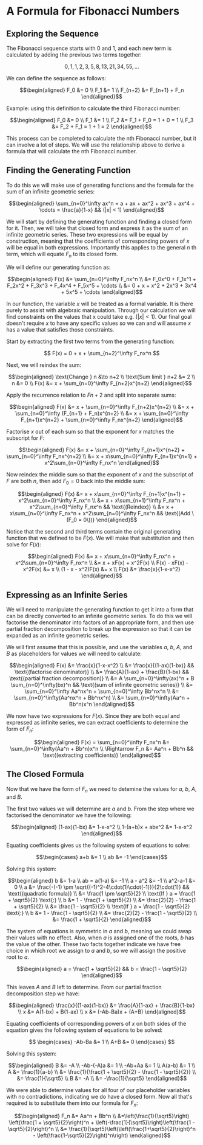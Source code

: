# A Formula for Fibonacci Numbers

## Exploring the Sequence
The Fibonacci sequence starts with 0 and 1, and each new term is calculated by
adding the previous two terms together:

$$ 0, 1, 1, 2, 3, 5, 8, 13, 21, 34, 55, \dots $$

We can define the sequence as follows:

$$\begin{aligned}
    F_0 &= 0 \\
    F_1 &= 1 \\
    F_{n+2} &= F_{n+1} + F_n
\end{aligned}$$

Example: using this definition to calculate the third Fibonacci number:

$$\begin{aligned}
    F_0 &= 0 \\
    F_1 &= 1 \\
    F_2 &= F_1 + F_0 = 1 + 0 = 1 \\
    F_3 &= F_2 + F_1 = 1 + 1 = 2
\end{aligned}$$

This process can be completed to calculate the nth Fibonacci number, but it can
involve a lot of steps. We will use the relationship above to derive a formula
that will calculate the nth Fibonacci number. 

## Finding the Generating Function
To do this we will make use of generating functions and the formula for the sum
of an infinite geometric series:

$$\begin{aligned}
    \sum_{n=0}^\infty ax^n = a + ax + ax^2 + ax^3 + ax^4 + \cdots
        = \frac{a}{1-x} && (|x| < 1)
\end{aligned}$$

We will start by defining the generating function and finding a closed form for
it. Then, we will take that closed form and express it as the sum of an infinite
geometric series. These two expressions will be equal by construction, meaning
that the coefficients of corresponding powers of $x$ will be equal in both
expressions. Importantly this applies to the general $n$ th term, which will
equate $F_n$ to its closed form.

We will define our generating function as:

$$\begin{aligned} F(x) &= \sum_{n=0}^\infty F_nx^n \\
    &= F_0x^0 + F_1x^1 + F_2x^2 + F_3x^3 + F_4x^4 + F_5x^5 + \cdots \\
    &= 0 + x + x^2 + 2x^3 + 3x^4 + 5x^5 + \cdots
\end{aligned}$$

In our function, the variable $x$ will be treated as a formal variable. It is
there purely to assist with algebraic manipulation. Through our calculation we
will find constraints on the values that x could take e.g. $(|x|<1)$. Our final
goal doesn't require $x$ to have any specific values so we can and will assume
$x$ has a value that satisfies those constraints.

Start by extracting the first two terms from the generating function:

$$ F(x) = 0 + x + \sum_{n=2}^\infty F_nx^n $$

Next, we will reindex the sum:

$$\begin{aligned}
    \text{Change } n &\to n+2 \\
    \text{Sum limit } n+2 &= 2 \\
    n &= 0 \\
    F(x) &= x + \sum_{n=0}^\infty F_{n+2}x^{n+2}
\end{aligned}$$

Apply the recurrence relation to $Fn+2$ and split into separate sums:

$$\begin{aligned}
    F(x) &= x + \sum_{n=0}^\infty F_{n+2}x^{n+2} \\
    &= x + \sum_{n=0}^\infty (F_{n+1} + F_n)x^{n+2} \\
    &= x + \sum_{n=0}^\infty F_{n+1}x^{n+2}
        + \sum_{n=0}^\infty F_nx^{n+2}
\end{aligned}$$

Factorise $x$ out of each sum so that the exponent for $x$ matches the subscript
for $F$:

$$\begin{aligned}
    F(x) &= x + \sum_{n=0}^\infty F_{n+1}x^{n+2}
            + \sum_{n=0}^\infty F_nx^{n+2} \\
    &= x + x\sum_{n=0}^\infty F_{n+1}x^{n+1} + x^2\sum_{n=0}^\infty F_nx^n
\end{aligned}$$

Now reindex the middle sum so that the exponent of $x$ and the subscript of $F$
are both $n$, then add $F_0=0$ back into the middle sum:

$$\begin{aligned}
    F(x) &= x + x\sum_{n=0}^\infty F_{n+1}x^{n+1}
            + x^2\sum_{n=0}^\infty F_nx^n \\
    &= x + x\sum_{n=1}^\infty F_nx^n + x^2\sum_{n=0}^\infty F_nx^n
        && \text{(Reindex)} \\
    &= x + x\sum_{n=0}^\infty F_nx^n + x^2\sum_{n=0}^\infty F_nx^n
        && \text{(Add \(F_0 = 0\))}
\end{aligned}$$

Notice that the second and third terms contain the original generating function
that we defined to be $F(x)$. We will make that substitution and then solve for
$F(x)$:

$$\begin{aligned}
    F(x) &= x + x\sum_{n=0}^\infty F_nx^n + x^2\sum_{n=0}^\infty F_nx^n \\
    &= x + xF(x) + x^2F(x) \\
    F(x) - xF(x) - x^2F(x) &= x \\
    (1 - x - x^2)F(x) &= x \\
    F(x) &= \frac{x}{1-x-x^2}
\end{aligned}$$

## Expressing as an Infinite Series
We will need to manipulate the generating function to get it into a form that
can be directly converted to an infinite geometric series. To do this we will
factorise the denominator into factors of an appropriate form, and then use
partial fraction decomposition to break up the expression so that it can be
expanded as an infinite geometric series.

We will first assume that this is possible, and use the variables $a$, $b$, $A$,
and $B$ as placeholders for values we will need to calculate:

$$\begin{aligned}
    F(x) &= \frac{x}{1-x-x^2} \\
    &= \frac{x}{(1-ax)(1-bx)} && \text{(factorise denominator)} \\
    &= \frac{A}{1-ax} + \frac{B}{1-bx}
        && \text{(partial fraction decomposition)} \\
    &= A \sum_{n=0}^\infty(ax)^n + B \sum_{n=0}^\infty(bx)^n
        && \text{(sum of infinite geometric series)} \\
    &= \sum_{n=0}^\infty Aa^nx^n + \sum_{n=0}^\infty Bb^nx^n \\
    &= \sum_{n=0}^\infty(Aa^nx^n + Bb^nx^n) \\
    &= \sum_{n=0}^\infty(Aa^n + Bb^n)x^n
\end{aligned}$$

We now have two expressions for $F(x)$. Since they are both equal and expressed
as infinite series, we can extract coefficients to determine the form of $F_n$:

$$\begin{aligned}
    F(x) = \sum_{n=0}^\infty F_nx^n &= \sum_{n=0}^\infty(Aa^n + Bb^n)x^n \\
    \Rightarrow F_n &= Aa^n + Bb^n && \text{(extracting coefficients)}
\end{aligned}$$

## The Closed Formula
Now that we have the form of $F_n$ we need to detemine the values for $a$, $b$,
$A$, and $B$.

The first two values we will determine are $a$ and $b$. From the step where we
factorised the denominator we have the following:

$$\begin{aligned}
    (1-ax)(1-bx) &= 1-x-x^2 \\
    1-(a+b)x + abx^2 &= 1-x-x^2
\end{aligned}$$

Equating coefficients gives us the following system of equations to solve:

$$\begin{cases}
    a+b &= 1 \\
    ab &= -1
\end{cases}$$

Solving this system:

$$\begin{aligned}
    b &= 1-a \\
    ab = a(1-a) &= -1 \\
    a - a^2 &= -1 \\
    a^2-a-1 &= 0 \\
    a &= \frac{-(-1) \pm \sqrt{(-1)^2-4\cdot(1)\cdot(-1)}}{2\cdot(1)}
        && \text{(quadratic formula)} \\
    &= \frac{1 \pm \sqrt5}{2} \\
    \text{If } a = \frac{1 + \sqrt5}{2} \text{:} \\
    b &= 1 - \frac{1 + \sqrt5}{2} \\
    &= \frac{2}{2} - \frac{1 + \sqrt5}{2} \\
    &= \frac{1 - \sqrt5}{2} \\
    \text{If } a = \frac{1 - \sqrt5}{2} \text{:} \\
    b &= 1 - \frac{1 - \sqrt5}{2} \\
    &= \frac{2}{2} - \frac{1 - \sqrt5}{2} \\
    &= \frac{1 + \sqrt5}{2}
\end{aligned}$$

The system of equations is symmetric in $a$ and $b$, meaning we could swap their
values with no effect. Also, when $a$ is assigned one of the roots, $b$ has the
value of the other. These two facts together indicate we have free choice in
which root we assign to $a$ and $b$, so we will assign the positive root to $a$.

$$\begin{aligned}
    a = \frac{1 + \sqrt5}{2}
    && b = \frac{1 - \sqrt5}{2}
\end{aligned}$$

This leaves $A$ and $B$ left to determine. From our partial fraction
decomposition step we have:

$$\begin{aligned}
    \frac{x}{(1-ax)(1-bx)} &= \frac{A}{1-ax} + \frac{B}{1-bx} \\
    x &= A(1-bx) + B(1-ax) \\
    x &= (-Ab-Ba)x + (A+B)
\end{aligned}$$

Equating coefficients of corresponding powers of $x$ on both sides of the
equation gives the following system of equations to be solved:

$$ \begin{cases} -Ab-Ba &= 1 \\ A+B &= 0 \end{cases} $$

Solving this system:

$$\begin{aligned}
    B &= -A \\
    -Ab-(-A)a &= 1 \\
    -Ab+Aa &= 1 \\
    A(a-b) &= 1 \\
    A &= \frac{1}{a-b} \\
    &= \frac{1}{\frac{1 + \sqrt5}{2} - \frac{1 - \sqrt5}{2}} \\
    &= \frac{1}{\sqrt5} \\
    B &= -A \\
    &= -\frac{1}{\sqrt5}
\end{aligned}$$

We were able to determine values for all four of our placeholder variables with
no contradictions, indicating we do have a closed form. Now all that's required
is to substitute them into our formula for $F_n$:

$$\begin{aligned}
    F_n &= Aa^n + Bb^n \\
    &=\left(\frac{1}{\sqrt5}\right) \left(\frac{1 + \sqrt5}{2}\right)^n
        + \left(-\frac{1}{\sqrt5}\right)\left(\frac{1 - \sqrt5}{2}\right)^n \\
    &= \frac{1}{\sqrt5}\left(\left(\frac{1+\sqrt5}{2}\right)^n
        - \left(\frac{1-\sqrt5}{2}\right)^n\right)
\end{aligned}$$

